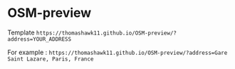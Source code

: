 # OSM-preview

Template
```https://thomashawk11.github.io/OSM-preview/?address=YOUR_ADDRESS```

For example :
```https://thomashawk11.github.io/OSM-preview/?address=Gare Saint Lazare, Paris, France```

